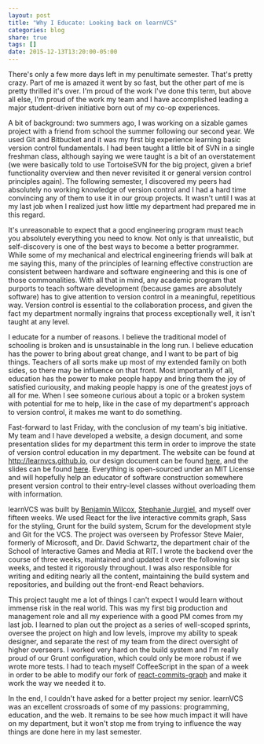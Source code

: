```yaml
---
layout: post
title: "Why I Educate: Looking back on learnVCS"
categories: blog
share: true
tags: []
date: 2015-12-13T13:20:00-05:00
---
```


There's only a few more days left in my penultimate semester. That's pretty crazy. Part of me is amazed it went by so fast, but the other part of me is pretty thrilled it's over. I'm proud of the work I've done this term, but above all else, I'm proud of the work my team and I have accomplished leading a major student-driven initiative born out of my co-op experiences. 
<!--more-->

A bit of background: two summers ago, I was working on a sizable games project with a friend from school the summer following our second year. We used Git and Bitbucket and it was my first big experience learning basic version control fundamentals. I had been taught a little bit of SVN in a single freshman class, although saying we were taught is a bit of an overstatement (we were basically told to use TortoiseSVN for the big project, given a brief functionality overview and then never revisited it or general version control principles again). The following semester, I discovered my peers had absolutely no working knowledge of version control and I had a hard time convincing any of them to use it in our group projects. It wasn't until I was at my last job when I realized just how little my department had prepared me in this regard. 

It's unreasonable to expect that a good engineering program must teach you absolutely everything you need to know. Not only is that unrealistic, but self-discovery is one of the best ways to become a better programmer. While some of my mechanical and electrical engineering friends will balk at me saying this, many of the principles of learning effective construction are consistent between hardware and software engineering and this is one of those commonalities. With all that in mind, any academic program that purports to teach software development (because games are absolutely software) has to give attention to version control in a meaningful, repetitious way. Version control is essential to the collaboration process, and given the fact my department normally ingrains that process exceptionally well, it isn't taught at any level.

I educate for a number of reasons. I believe the traditional model of schooling is broken and is unsustainable in the long run. I believe education has the power to bring about great change, and I want to be part of big things. Teachers of all sorts make up most of my extended family on both sides, so there may be influence on that front. Most importantly of all, education has the power to make people happy and bring them the joy of satisfied curiousity, and making people happy is one of the greatest joys of all for me. When I see someone curious about a topic or a broken system with potential for me to help, like in the case of my department's approach to version control, it makes me want to do something.

Fast-forward to last Friday, with the conclusion of my team's big initiative. My team and I have developed a website, a design document, and some presentation slides for my department this term in order to improve the state of version control education in my department. The website can be found at http://learnvcs.github.io, our design document can be found [here](http://learnvcs.github.io/blog/design/), and the slides can be found [here](https://github.com/learnVCS/documentation/tree/master/slides). Everything is open-sourced under an MIT License and will hopefully help an educator of software construction somewhere present version control to their entry-level classes without overloading them with information.

learnVCS was built by [Benjamin Wilcox](http://benjwilcox.com/), [Stephanie Jurgiel](http://www.stephaniejurgiel.com/), and myself over fifteen weeks. We used React for the live interactive commits graph, Sass for the styling, Grunt for the build system, Scrum for the development style and Git for the VCS. The project was overseen by Professor Steve Maier, formerly of Microsoft, and Dr. David Schwartz, the department chair of the School of Interactive Games and Media at RIT. I wrote the backend over the course of three weeks, maintained and updated it over the following six weeks, and tested it rigorously throughout. I was also responsible for writing and editing nearly all the content, maintaining the build system and repositories, and building out the front-end React behaviors. 

This project taught me a lot of things I can't expect I would learn without immense risk in the real world. This was my first big production and management role and all my experience with a good PM comes from my last job. I learned to plan out the project as a series of well-scoped sprints, oversee the project on high and low levels, improve my ability to speak designer, and separate the rest of my team from the direct oversight of higher overseers. I worked very hard on the build system and I'm really proud of our Grunt configuration, which could only be more robust if we wrote more tests. I had to teach myself CoffeeScript in the span of a week in order to be able to modify our fork of [react-commits-graph](https://github.com/jsdf/react-commits-graph) and make it work the way we needed it to. 

In the end, I couldn't have asked for a better project my senior. learnVCS was an excellent crossroads of some of my passions: programming, education, and the web. It remains to be see how much impact it will have on my department, but it won't stop me from trying to influence the way things are done here in my last semester.
